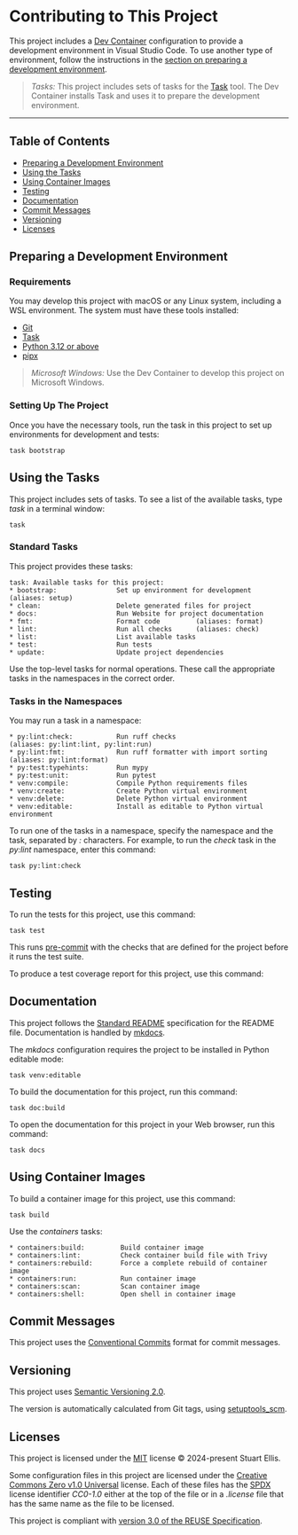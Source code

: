 <!--
SPDX-FileCopyrightText: 2024-present Stuart Ellis <stuart@stuartellis.name>

SPDX-License-Identifier: MIT
-->

# Contributing to This Project

This project includes a [Dev Container](https://code.visualstudio.com/docs/devcontainers/containers) configuration to provide a development environment in Visual Studio Code. To use another type of environment, follow the instructions in the [section on preparing a development environment](#preparing-a-development-environment).

> *Tasks:* This project includes sets of tasks for the [Task](https://taskfile.dev/) tool. The Dev Container installs Task and uses it to prepare the development environment.

---

## Table of Contents

- [Preparing a Development Environment](#preparing-a-development-environment)
- [Using the Tasks](#using-the-tasks)
- [Using Container Images](#using-container-images)
- [Testing](#testing)
- [Documentation](#documentation)
- [Commit Messages](#commit-messages)
- [Versioning](#versioning)
- [Licenses](#licenses)

## Preparing a Development Environment

### Requirements

You may develop this project with macOS or any Linux system, including a WSL environment. The system must have these tools installed:

- [Git](https://www.git-scm.com/)
- [Task](https://taskfile.dev/)
- [Python 3.12 or above](https://www.python.org/)
- [pipx](https://pipx.pypa.io/)

> *Microsoft Windows:* Use the Dev Container to develop this project on Microsoft Windows.

### Setting Up The Project

Once you have the necessary tools, run the task in this project to set up environments for development and tests:

```shell
task bootstrap
```

## Using the Tasks

This project includes sets of tasks. To see a list of the available tasks, type *task* in a terminal window:

```shell
task
```

### Standard Tasks

This project provides these tasks:

```shell
task: Available tasks for this project:
* bootstrap:               Set up environment for development      (aliases: setup)
* clean:                   Delete generated files for project
* docs:                    Run Website for project documentation
* fmt:                     Format code         (aliases: format)
* lint:                    Run all checks      (aliases: check)
* list:                    List available tasks
* test:                    Run tests
* update:                  Update project dependencies
```

Use the top-level tasks for normal operations. These call the appropriate tasks in the namespaces in the correct order.

### Tasks in the Namespaces

You may run a task in a namespace:

```shell
* py:lint:check:           Run ruff checks                             (aliases: py:lint:lint, py:lint:run)
* py:lint:fmt:             Run ruff formatter with import sorting      (aliases: py:lint:format)
* py:test:typehints:       Run mypy
* py:test:unit:            Run pytest
* venv:compile:            Compile Python requirements files
* venv:create:             Create Python virtual environment
* venv:delete:             Delete Python virtual environment
* venv:editable:           Install as editable to Python virtual environment
```

To run one of the tasks in a namespace, specify the namespace and the task, separated by *:* characters. For example, to run the *check* task in the *py:lint* namespace, enter this command:

```shell
task py:lint:check
```

## Testing

To run the tests for this project, use this command:

```shell
task test
```

This runs [pre-commit](https://pre-commit.com/) with the checks that are defined for the project before it runs the test suite.

To produce a test coverage report for this project, use this command:

## Documentation

This project follows the [Standard README](https://github.com/RichardLitt/standard-readme) specification for the README file. Documentation is handled by [mkdocs](https://www.mkdocs.org).

The *mkdocs* configuration requires the project to be installed in Python editable mode:

```shell
task venv:editable
```

To build the documentation for this project, run this command:

```shell
task doc:build
```

To open the documentation for this project in your Web browser, run this command:

```shell
task docs
```

## Using Container Images

To build a container image for this project, use this command:

```shell
task build
```

Use the *containers* tasks:

```shell
* containers:build:         Build container image
* containers:lint:          Check container build file with Trivy
* containers:rebuild:       Force a complete rebuild of container image
* containers:run:           Run container image
* containers:scan:          Scan container image
* containers:shell:         Open shell in container image
```

## Commit Messages

This project uses the [Conventional Commits](https://www.conventionalcommits.org/en/v1.0.0/) format for commit messages.

## Versioning

This project uses [Semantic Versioning 2.0](https://semver.org/spec/v2.0.0.html).

The version is automatically calculated from Git tags, using [setuptools_scm](https://setuptools-scm.readthedocs.io).

## Licenses

This project is licensed under the [MIT](https://spdx.org/licenses/MIT.html) license © 2024-present Stuart Ellis.

Some configuration files in this project are licensed under the [Creative Commons Zero v1.0 Universal](https://creativecommons.org/publicdomain/zero/1.0/) license. Each of these files has the [SPDX](https://spdx.dev) license identifier *CC0-1.0* either at the top of the file or in a *.license* file that has the same name as the file to be licensed.

This project is compliant with [version 3.0 of the REUSE Specification](https://reuse.software/spec/).
